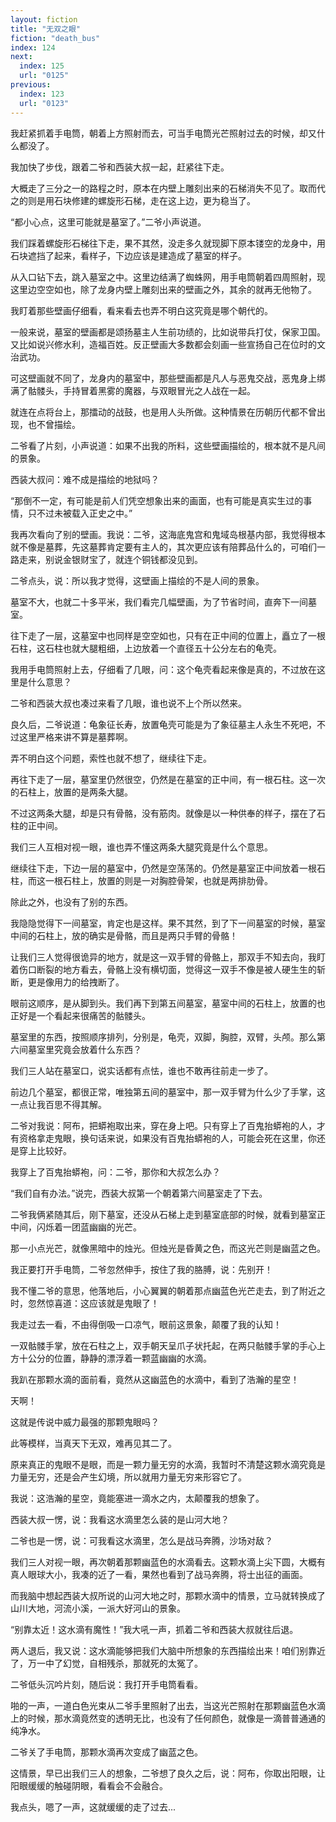 ```yaml
---
layout: fiction
title: "无双之眼"
fiction: "death_bus"
index: 124
next:
  index: 125
  url: "0125"
previous:
  index: 123
  url: "0123"
---
```

我赶紧抓着手电筒，朝着上方照射而去，可当手电筒光芒照射过去的时候，却又什么都没了。

我加快了步伐，跟着二爷和西装大叔一起，赶紧往下走。

大概走了三分之一的路程之时，原本在内壁上雕刻出来的石梯消失不见了。取而代之的则是用石块修建的螺旋形石梯，走在这上边，更为稳当了。

“都小心点，这里可能就是墓室了。”二爷小声说道。

我们踩着螺旋形石梯往下走，果不其然，没走多久就现脚下原本镂空的龙身中，用石块遮挡了起来，看样子，下边应该是建造成了墓室的样子。

从入口钻下去，跳入墓室之中。这里边结满了蜘蛛网，用手电筒朝着四周照射，现这里边空空如也，除了龙身内壁上雕刻出来的壁画之外，其余的就再无他物了。

我盯着那些壁画仔细看，看来看去也弄不明白这究竟是哪个朝代的。

一般来说，墓室的壁画都是颂扬墓主人生前功绩的，比如说带兵打仗，保家卫国。又比如说兴修水利，造福百姓。反正壁画大多数都会刻画一些宣扬自己在位时的文治武功。

可这壁画就不同了，龙身内的墓室中，那些壁画都是凡人与恶鬼交战，恶鬼身上绑满了骷髅头，手持冒着黑雾的魔器，与双眼冒光之人战在一起。

就连在点将台上，那擂动的战鼓，也是用人头所做。这种情景在历朝历代都不曾出现，也不曾描绘。

二爷看了片刻，小声说道：如果不出我的所料，这些壁画描绘的，根本就不是凡间的景象。

西装大叔问：难不成是描绘的地狱吗？

“那倒不一定，有可能是前人们凭空想象出来的画面，也有可能是真实生过的事情，只不过未被载入正史之中。”

我再次看向了别的壁画。我说：二爷，这海底鬼宫和鬼域岛根基内部，我觉得根本就不像是墓葬，先这墓葬肯定要有主人的，其次更应该有陪葬品什么的，可咱们一路走来，别说金银财宝了，就连个铜钱都没见到。

二爷点头，说：所以我才觉得，这壁画上描绘的不是人间的景象。

墓室不大，也就二十多平米，我们看完几幅壁画，为了节省时间，直奔下一间墓室。

往下走了一层，这墓室中也同样是空空如也，只有在正中间的位置上，矗立了一根石柱，这石柱也就大腿粗细，上边放着一个直径五十公分左右的龟壳。

我用手电筒照射上去，仔细看了几眼，问：这个龟壳看起来像是真的，不过放在这里是什么意思？

二爷和西装大叔也凑过来看了几眼，谁也说不上个所以然来。

良久后，二爷说道：龟象征长寿，放置龟壳可能是为了象征墓主人永生不死吧，不过这里严格来讲不算是墓葬啊。

弄不明白这个问题，索性也就不想了，继续往下走。

再往下走了一层，墓室里仍然很空，仍然是在墓室的正中间，有一根石柱。这一次的石柱上，放置的是两条大腿。

不过这两条大腿，却是只有骨骼，没有筋肉。就像是以一种供奉的样子，摆在了石柱的正中间。

我们三人互相对视一眼，谁也弄不懂这两条大腿究竟是什么个意思。

继续往下走，下边一层的墓室中，仍然是空荡荡的。仍然是墓室正中间放着一根石柱，而这一根石柱上，放置的则是一对胸腔骨架，也就是两排肋骨。

除此之外，也没有了别的东西。

我隐隐觉得下一间墓室，肯定也是这样。果不其然，到了下一间墓室的时候，墓室中间的石柱上，放的确实是骨骼，而且是两只手臂的骨骼！

让我们三人觉得很诡异的地方，就是这一双手臂的骨骼上，那双手不知去向，我盯着伤口断裂的地方看去，骨骼上没有横切面，觉得这一双手不像是被人硬生生的斩断，更是像用力的给拽断了。

眼前这顺序，是从脚到头。我们再下到第五间墓室，墓室中间的石柱上，放置的也正好是一个看起来很痛苦的骷髅头。

墓室里的东西，按照顺序排列，分别是，龟壳，双脚，胸腔，双臂，头颅。那么第六间墓室里究竟会放着什么东西？

我们三人站在墓室口，说实话都有点怯，谁也不敢再往前走一步了。

前边几个墓室，都很正常，唯独第五间的墓室中，那一双手臂为什么少了手掌，这一点让我百思不得其解。

二爷对我说：阿布，把蟒袍取出来，穿在身上吧。只有穿上了百鬼抬蟒袍的人，才有资格拿走鬼眼，换句话来说，如果没有百鬼抬蟒袍的人，可能会死在这里，你还是穿上比较好。

我穿上了百鬼抬蟒袍，问：二爷，那你和大叔怎么办？

“我们自有办法。”说完，西装大叔第一个朝着第六间墓室走了下去。

二爷我俩紧随其后，刚下墓室，还没从石梯上走到墓室底部的时候，就看到墓室正中间，闪烁着一团蓝幽幽的光芒。

那一小点光芒，就像黑暗中的烛光。但烛光是昏黄之色，而这光芒则是幽蓝之色。

我正要打开手电筒，二爷忽然伸手，按住了我的胳膊，说：先别开！

我不懂二爷的意思，他落地后，小心翼翼的朝着那点幽蓝色光芒走去，到了附近之时，忽然惊喜道：这应该就是鬼眼了！

我走过去一看，不由得倒吸一口凉气，眼前这景象，颠覆了我的认知！

一双骷髅手掌，放在石柱之上，双手朝天呈爪子状托起，在两只骷髅手掌的手心上方十公分的位置，静静的漂浮着一颗蓝幽幽的水滴。

我趴在那颗水滴的面前看，竟然从这幽蓝色的水滴中，看到了浩瀚的星空！

天啊！

这就是传说中威力最强的那颗鬼眼吗？

此等模样，当真天下无双，难再见其二了。

原来真正的鬼眼不是眼，而是一颗力量无穷的水滴，我暂时不清楚这颗水滴究竟是力量无穷，还是会产生幻境，所以就用力量无穷来形容它了。

我说：这浩瀚的星空，竟能塞进一滴水之内，太颠覆我的想象了。

西装大叔一愣，说：我看这水滴里怎么装的是山河大地？

二爷也是一愣，说：可我看这水滴里，怎么是战马奔腾，沙场对敌？

我们三人对视一眼，再次朝着那颗幽蓝色的水滴看去。这颗水滴上尖下圆，大概有真人眼球大小，我凑的近了一看，果然也看到了战马奔腾，将士出征的画面。

而我脑中想起西装大叔所说的山河大地之时，那颗水滴中的情景，立马就转换成了山川大地，河流小溪，一派大好河山的景象。

“别靠太近！这水滴有魔性！”我大吼一声，抓着二爷和西装大叔就往后退。

两人退后，我又说：这水滴能够把我们大脑中所想象的东西描绘出来！咱们别靠近了，万一中了幻觉，自相残杀，那就死的太冤了。

二爷低头沉吟片刻，随后说：我打开手电筒看看。

啪的一声，一道白色光束从二爷手里照射了出去，当这光芒照射在那颗幽蓝色水滴上的时候，那水滴竟然变的透明无比，也没有了任何颜色，就像是一滴普普通通的纯净水。

二爷关了手电筒，那颗水滴再次变成了幽蓝之色。

这情景，早已出我们三人的想象，二爷想了良久之后，说：阿布，你取出阳眼，让阳眼缓缓的触碰阴眼，看看会不会融合。

我点头，嗯了一声，这就缓缓的走了过去...